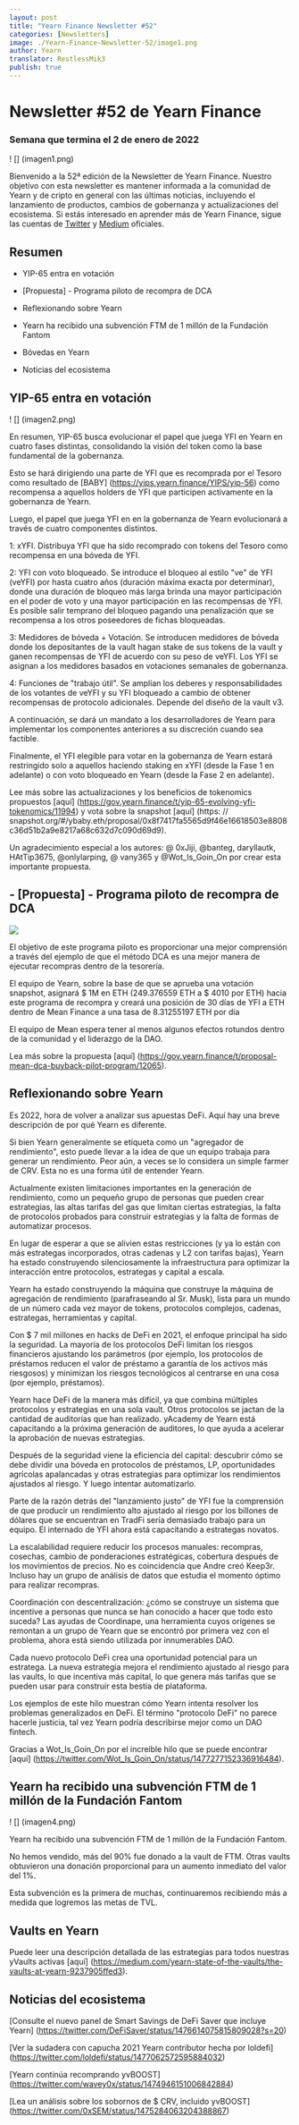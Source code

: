 ```yaml
---
layout: post
title: "Yearn Finance Newsletter #52"
categories: [Newsletters]
image: ./Yearn-Finance-Newsletter-52/image1.png
author: Yearn
translator: RestlessMik3
publish: true
---
```


# Newsletter #52 de Yearn Finance

### Semana que termina el 2 de enero de 2022

! [] (imagen1.png)

Bienvenido a la 52ª edición de la Newsletter de Yearn Finance. Nuestro objetivo con esta newsletter es mantener informada a la comunidad de Yearn y de cripto en general con las últimas noticias, incluyendo el lanzamiento de productos, cambios de gobernanza y actualizaciones del ecosistema. Si estás interesado en aprender más de Yearn Finance, sigue las cuentas de [Twitter](https://twitter.com/iearnfinance) y [Medium](https://medium.com/iearn) oficiales.

## Resumen

- YIP-65 entra en votación

- [Propuesta] - Programa piloto de recompra de DCA

- Reflexionando sobre Yearn

- Yearn ha recibido una subvención FTM de 1 millón de la Fundación Fantom

- Bóvedas en Yearn

- Noticias del ecosistema

## YIP-65 entra en votación

! [] (imagen2.png)

En resumen, YIP-65 busca evolucionar el papel que juega YFI en Yearn en cuatro fases distintas, consolidando la visión del token como la base fundamental de la gobernanza.

Esto se hará dirigiendo una parte de YFI que es recomprada por el Tesoro como resultado de [BABY] (https://yips.yearn.finance/YIPS/yip-56) como recompensa a aquellos holders de YFI que participen activamente en la gobernanza de Yearn.

Luego, el papel que juega YFI en en la gobernanza de Yearn evolucionará a través de cuatro componentes distintos.

1: xYFI. Distribuya YFI que ha sido recomprado con tokens del Tesoro como recompensa en una bóveda de YFI.

2: YFI con voto bloqueado. Se introduce el bloqueo al estilo "ve" de YFI (veYFI) por hasta cuatro años (duración máxima exacta por determinar), donde una duración de bloqueo más larga brinda una mayor participación en el poder de voto y una mayor participación en las recompensas de YFI. Es posible salir temprano del bloqueo pagando una penalización que se recompensa a los otros poseedores de fichas bloqueadas.

3: Medidores de bóveda + Votación. Se introducen medidores de bóveda donde los depositantes de la vault hagan stake de sus tokens de la vault y ganen recompensas de YFI de acuerdo con su peso de veYFI. Los YFI se asignan a los medidores basados en votaciones semanales de gobernanza.

4: Funciones de "trabajo útil". Se amplían los deberes y responsabilidades de los votantes de veYFI y su YFI bloqueado a cambio de obtener recompensas de protocolo adicionales. Depende del diseño de la vault v3.

A continuación, se dará un mandato a los desarrolladores de Yearn para implementar los componentes anteriores a su discreción cuando sea factible.

Finalmente, el YFI elegible para votar en la gobernanza de Yearn estará restringido solo a aquellos haciendo staking en xYFI (desde la Fase 1 en adelante) o con voto bloqueado en Yearn (desde la Fase 2 en adelante).

Lee más sobre las actualizaciones y los beneficios de tokenomics propuestos [aquí] (https://gov.yearn.finance/t/yip-65-evolving-yfi-tokenomics/11994) y vota sobre la snapshot [aquí] (https: // snapshot.org/#/ybaby.eth/proposal/0x8f7417fa5565d9f46e16618503e8808c36d51b2a9e8217a68c632d7c090d69d9).

Un agradecimiento especial a los autores: @ 0xJiji, @banteg, daryllautk, HAtTip3675, @onlylarping, @ vany365 y @Wot_Is_Goin_On por crear esta importante propuesta.

## - [Propuesta] - Programa piloto de recompra de DCA

![](image3.png)

El objetivo de este programa piloto es proporcionar una mejor comprensión a través del ejemplo de que el método DCA es una mejor manera de ejecutar recompras dentro de la tesorería.

El equipo de Yearn, sobre la base de que se aprueba una votación snapshot, asignará $ 1M en ETH (249.376559 ETH a $ 4010 por ETH) hacia este programa de recompra y creará una posición de 30 días de YFI a ETH dentro de Mean Finance a una tasa de 8.31255197 ETH por día

El equipo de Mean espera tener al menos algunos efectos rotundos dentro de la comunidad y el liderazgo de la DAO.

Lea más sobre la propuesta [aquí] (https://gov.yearn.finance/t/proposal-mean-dca-buyback-pilot-program/12065).

## Reflexionando sobre Yearn

Es 2022, hora de volver a analizar sus apuestas DeFi. Aquí hay una breve descripción de por qué Yearn es diferente.

Si bien Yearn generalmente se etiqueta como un "agregador de rendimiento", esto puede llevar a la idea de que un equipo trabaja para generar un rendimiento. Peor aún, a veces se lo considera un simple farmer de CRV. Esta no es una forma útil de entender Yearn.

Actualmente existen limitaciones importantes en la generación de rendimiento, como un pequeño grupo de personas que pueden crear estrategias, las altas tarifas del gas que limitan ciertas estrategias, la falta de protocolos probados para construir estrategias y la falta de formas de automatizar procesos.

En lugar de esperar a que se alivien estas restricciones (y ya lo están con más estrategas incorporados, otras cadenas y L2 con tarifas bajas), Yearn ha estado construyendo silenciosamente la infraestructura para optimizar la interacción entre protocolos, estrategas y capital a escala.

Yearn ha estado construyendo la máquina que construye la máquina de agregación de rendimiento (parafraseando al Sr. Musk), lista para un mundo de un número cada vez mayor de tokens, protocolos complejos, cadenas, estrategas, herramientas y capital.

Con $ 7 mil millones en hacks de DeFi en 2021, el enfoque principal ha sido la seguridad. La mayoría de los protocolos DeFi limitan los riesgos financieros ajustando los parámetros (por ejemplo, los protocolos de préstamos reducen el valor de préstamo a garantía de los activos más riesgosos) y minimizan los riesgos tecnológicos al centrarse en una cosa (por ejemplo, préstamos).

Yearn hace DeFi de la manera más difícil, ya que combina múltiples protocolos y estrategias en una sola vault. Otros protocolos se jactan de la cantidad de auditorías que han realizado. yAcademy de Yearn está capacitando a la próxima generación de auditores, lo que ayuda a acelerar la aprobación de nuevas estrategias.

Después de la seguridad viene la eficiencia del capital: descubrir cómo se debe dividir una bóveda en protocolos de préstamos, LP, oportunidades agrícolas apalancadas y otras estrategias para optimizar los rendimientos ajustados al riesgo. Y luego intentar automatizarlo.

Parte de la razón detrás del "lanzamiento justo" de YFI fue la comprensión de que producir un rendimiento alto ajustado al riesgo por los billones de dólares que se encuentran en TradFi sería demasiado trabajo para un equipo. El internado de YFI ahora está capacitando a estrategas novatos.

La escalabilidad requiere reducir los procesos manuales: recompras, cosechas, cambio de ponderaciones estratégicas, cobertura después de los movimientos de precios. No es coincidencia que Andre creó Keep3r. Incluso hay un grupo de análisis de datos que estudia el momento óptimo para realizar recompras.

Coordinación con descentralización: ¿cómo se construye un sistema que incentive a personas que nunca se han conocido a hacer que todo esto suceda? Las ayudas de Coordinape, una herramienta cuyos orígenes se remontan a un grupo de Yearn que se encontró por primera vez con el problema, ahora está siendo utilizada por innumerables DAO.

Cada nuevo protocolo DeFi crea una oportunidad potencial para un estratega. La nueva estrategia mejora el rendimiento ajustado al riesgo para las vaults, lo que incentiva más capital, lo que genera más tarifas que se pueden usar para construir esta bestia de plataforma.

Los ejemplos de este hilo muestran cómo Yearn intenta resolver los problemas generalizados en DeFi. El término "protocolo DeFi" no parece hacerle justicia, tal vez Yearn podría describirse mejor como un DAO fintech.

Gracias a Wot_Is_Goin_On por el increíble hilo que se puede encontrar [aquí] (https://twitter.com/Wot_Is_Goin_On/status/1477277152336916484).

## Yearn ha recibido una subvención FTM de 1 millón de la Fundación Fantom

! [] (imagen4.png)

Yearn ha recibido una subvención FTM de 1 millón de la Fundación Fantom.

No hemos vendido, más del 90% fue donado a la vault de FTM. Otras vaults obtuvieron una donación proporcional para un aumento inmediato del valor del 1%.

Esta subvención es la primera de muchas, continuaremos recibiendo más a medida que logremos las metas de TVL.

## Vaults en Yearn

Puede leer una descripción detallada de las estrategias para todos nuestras yVaults activas [aquí] (https://medium.com/yearn-state-of-the-vaults/the-vaults-at-yearn-9237905ffed3).

## Noticias del ecosistema

[Consulte el nuevo panel de Smart Savings de DeFi Saver que incluye Yearn] (https://twitter.com/DeFiSaver/status/1476614075815809028?s=20)

[Ver la sudadera con capucha 2021 Yearn contributor hecha por loldefi] (https://twitter.com/loldefi/status/1477062572595884032)

[Yearn continúa recomprando yvBOOST] (https://twitter.com/wavey0x/status/1474946151006842884)

[Lea un análisis sobre los sobornos de $ CRV, incluido yvBOOST] (https://twitter.com/0xSEM/status/1475284063204388867)
